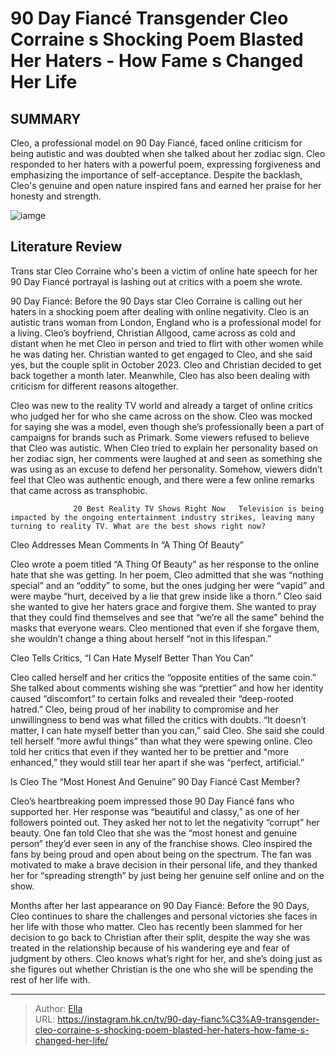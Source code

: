 # 90 Day Fiancé Transgender Cleo Corraine s Shocking Poem Blasted Her Haters - How Fame s Changed Her Life


## SUMMARY 



  Cleo, a professional model on 90 Day Fiancé, faced online criticism for being autistic and was doubted when she talked about her zodiac sign.   Cleo responded to her haters with a powerful poem, expressing forgiveness and emphasizing the importance of self-acceptance.   Despite the backlash, Cleo&#39;s genuine and open nature inspired fans and earned her praise for her honesty and strength.  

![iamge](https://static1.srcdn.com/wordpress/wp-content/uploads/2023/12/90-day-fiance-_-why-cleo-christian-s-new-romance-will-end-in-disaster.jpg)

## Literature Review
Trans star Cleo Corraine who&#39;s been a victim of online hate speech for her 90 Day Fiancé portrayal is lashing out at critics with a poem she wrote.




90 Day Fiancé: Before the 90 Days star Cleo Corraine is calling out her haters in a shocking poem after dealing with online negativity. Cleo is an autistic trans woman from London, England who is a professional model for a living. Cleo’s boyfriend, Christian Allgood, came across as cold and distant when he met Cleo in person and tried to flirt with other women while he was dating her. Christian wanted to get engaged to Cleo, and she said yes, but the couple split in October 2023. Cleo and Christian decided to get back together a month later. Meanwhile, Cleo has also been dealing with criticism for different reasons altogether.




Cleo was new to the reality TV world and already a target of online critics who judged her for who she came across on the show. Cleo was mocked for saying she was a model, even though she’s professionally been a part of campaigns for brands such as Primark. Some viewers refused to believe that Cleo was autistic. When Cleo tried to explain her personality based on her zodiac sign, her comments were laughed at and seen as something she was using as an excuse to defend her personality. Somehow, viewers didn’t feel that Cleo was authentic enough, and there were a few online remarks that came across as transphobic.

                  20 Best Reality TV Shows Right Now   Television is being impacted by the ongoing entertainment industry strikes, leaving many turning to reality TV. What are the best shows right now?    


 Cleo Addresses Mean Comments In “A Thing Of Beauty” 

 




Cleo wrote a poem titled “A Thing Of Beauty” as her response to the online hate that she was getting. In her poem, Cleo admitted that she was “nothing special” and an “oddity” to some, but the ones judging her were “vapid” and were maybe “hurt, deceived by a lie that grew inside like a thorn.” Cleo said she wanted to give her haters grace and forgive them. She wanted to pray that they could find themselves and see that “we’re all the same” behind the masks that everyone wears. Cleo mentioned that even if she forgave them, she wouldn’t change a thing about herself “not in this lifespan.”



 Cleo Tells Critics, “I Can Hate Myself Better Than You Can” 
          

Cleo called herself and her critics the “opposite entities of the same coin.” She talked about comments wishing she was “prettier” and how her identity caused “discomfort” to certain folks and revealed their “deep-rooted hatred.” Cleo, being proud of her inability to compromise and her unwillingness to bend was what filled the critics with doubts. “It doesn’t matter, I can hate myself better than you can,” said Cleo. She said she could tell herself “more awful things” than what they were spewing online. Cleo told her critics that even if they wanted her to be prettier and “more enhanced,” they would still tear her apart if she was “perfect, artificial.”






 Is Cleo The “Most Honest And Genuine” 90 Day Fiancé Cast Member? 
          

Cleo’s heartbreaking poem impressed those 90 Day Fiancé fans who supported her. Her response was “beautiful and classy,” as one of her followers pointed out. They asked her not to let the negativity “corrupt” her beauty. One fan told Cleo that she was the “most honest and genuine person” they’d ever seen in any of the franchise shows. Cleo inspired the fans by being proud and open about being on the spectrum. The fan was motivated to make a brave decision in their personal life, and they thanked her for “spreading strength” by just being her genuine self online and on the show.

Months after her last appearance on 90 Day Fiancé: Before the 90 Days, Cleo continues to share the challenges and personal victories she faces in her life with those who matter. Cleo has recently been slammed for her decision to go back to Christian after their split, despite the way she was treated in the relationship because of his wandering eye and fear of judgment by others. Cleo knows what’s right for her, and she’s doing just as she figures out whether Christian is the one who she will be spending the rest of her life with.






---

> Author: [Ella](https://instagram.hk.cn/)  
> URL: https://instagram.hk.cn/tv/90-day-fianc%C3%A9-transgender-cleo-corraine-s-shocking-poem-blasted-her-haters-how-fame-s-changed-her-life/  


